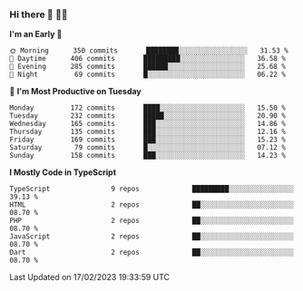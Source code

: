 ### Hi there 👋 🧑‍💻



<!--START_SECTION:waka-->
**I'm an Early 🐤** 

```text
🌞 Morning      350 commits       ████████░░░░░░░░░░░░░░░░░   31.53 % 
🌆 Daytime      406 commits       █████████░░░░░░░░░░░░░░░░   36.58 % 
🌃 Evening      285 commits       ██████░░░░░░░░░░░░░░░░░░░   25.68 % 
🌙 Night         69 commits       █░░░░░░░░░░░░░░░░░░░░░░░░   06.22 % 

```
📅 **I'm Most Productive on Tuesday** 

```text
Monday         172 commits       ████░░░░░░░░░░░░░░░░░░░░░   15.50 % 
Tuesday        232 commits       █████░░░░░░░░░░░░░░░░░░░░   20.90 % 
Wednesday      165 commits       ███░░░░░░░░░░░░░░░░░░░░░░   14.86 % 
Thursday       135 commits       ███░░░░░░░░░░░░░░░░░░░░░░   12.16 % 
Friday         169 commits       ███░░░░░░░░░░░░░░░░░░░░░░   15.23 % 
Saturday        79 commits       █░░░░░░░░░░░░░░░░░░░░░░░░   07.12 % 
Sunday         158 commits       ███░░░░░░░░░░░░░░░░░░░░░░   14.23 % 

```


**I Mostly Code in TypeScript** 

```text
TypeScript               9 repos             █████████░░░░░░░░░░░░░░░░   39.13 % 
HTML                     2 repos             ██░░░░░░░░░░░░░░░░░░░░░░░   08.70 % 
PHP                      2 repos             ██░░░░░░░░░░░░░░░░░░░░░░░   08.70 % 
JavaScript               2 repos             ██░░░░░░░░░░░░░░░░░░░░░░░   08.70 % 
Dart                     2 repos             ██░░░░░░░░░░░░░░░░░░░░░░░   08.70 % 

```



 Last Updated on 17/02/2023 19:33:59 UTC
<!--END_SECTION:waka-->


